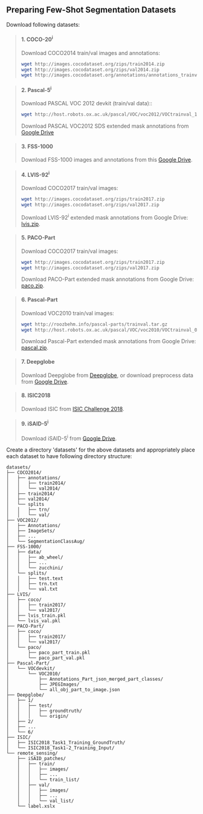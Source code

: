 ## Preparing Few-Shot Segmentation Datasets
Download following datasets:


> #### 1. COCO-20<sup>i</sup>
> Download COCO2014 train/val images and annotations: 
> ```bash
> wget http://images.cocodataset.org/zips/train2014.zip
> wget http://images.cocodataset.org/zips/val2014.zip
> wget http://images.cocodataset.org/annotations/annotations_trainval2014.zip
> ```

> #### 2. Pascal-5<sup>i</sup>
> Download PASCAL VOC 2012 devkit (train/val data):: 
> ```bash
> wget http://host.robots.ox.ac.uk/pascal/VOC/voc2012/VOCtrainval_11-May-2012.tar
> ```
> Download PASCAL VOC2012 SDS extended mask annotations from [Google Drive](https://drive.google.com/file/d/10zxG2VExoEZUeyQl_uXga2OWHjGeZaf2/view?usp=sharing)

> #### 3. FSS-1000
> Download FSS-1000 images and annotations from this [Google Drive](https://drive.google.com/file/d/1Fn-cUESMMF1pQy8Xff-vPQvXJdZoUlP3/view?usp=sharing).

> #### 4. LVIS-92<sup>i</sup>
> Download COCO2017 train/val images: 
> ```bash
> wget http://images.cocodataset.org/zips/train2017.zip
> wget http://images.cocodataset.org/zips/val2017.zip
> ```
> Download LVIS-92<sup>i</sup> extended mask annotations from Google Drive: [lvis.zip](https://drive.google.com/file/d/1itJC119ikrZyjHB9yienUPD0iqV12_9y/view?usp=sharing).


> #### 5. PACO-Part
> Download COCO2017 train/val images: 
> ```bash
> wget http://images.cocodataset.org/zips/train2017.zip
> wget http://images.cocodataset.org/zips/val2017.zip
> ```
> Download PACO-Part extended mask annotations from Google Drive: [paco.zip](https://drive.google.com/file/d/1VEXgHlYmPVMTVYd8RkT6-l8GGq0G9vHX/view?usp=sharing).

> #### 6. Pascal-Part
> Download VOC2010 train/val images: 
> ```bash
> wget http://roozbehm.info/pascal-parts/trainval.tar.gz
> wget http://host.robots.ox.ac.uk/pascal/VOC/voc2010/VOCtrainval_03-May-2010.tar
> ```
> Download Pascal-Part extended mask annotations from Google Drive: [pascal.zip](https://drive.google.com/file/d/1WaM0VM6I9b3u3v3w-QzFLJI8d3NRumTK/view?usp=sharing).

> #### 7. Deepglobe
> Download Deepglobe from [Deepglobe](https://www.kaggle.com/datasets/balraj98/deepglobe-land-cover-classification-dataset), or download preprocess data from [Google Drive](https://drive.google.com/file/d/10qsi1NRyFKFyoIq1gAKDab6xkbE0Vc74/view?usp=sharing). 

> #### 8. ISIC2018
> Download ISIC from [ISIC Challenge 2018](https://challenge.isic-archive.com/data#2018). 

> #### 9. iSAID-5<sup>i</sup>
> Download iSAID-5<sup>i</sup> from [Google Drive](https://drive.google.com/drive/folders/1-URr9fX0v6_-Yo3B7St8UFNHiPWpXxnC?usp=sharing). 


Create a directory 'datasets' for the above datasets and appropriately place each dataset to have following directory structure:

    datasets/
    ├── COCO2014/           
    │   ├── annotations/
    │   │   ├── train2014/
    │   │   └── val2014/
    │   ├── train2014/
    │   ├── val2014/
    │   └── splits
    │   │   ├── trn/
    │   │   └── val/
    ├── VOC2012/
    │   ├── Annotations/
    │   ├── ImageSets/
    │   ├── ...
    │   └── SegmentationClassAug/
    ├── FSS-1000/
    │   ├── data/
    │   │   ├── ab_wheel/
    │   │   ├── ...
    │   │   └── zucchini/
    │   └── splits/   
    │   │   ├── test.text
    │   │   ├── trn.txt
    │   │   └── val.txt
    ├── LVIS/
    │   ├── coco/
    │   │   ├── train2017/
    │   │   └── val2017/
    │   ├── lvis_train.pkl
    │   └── lvis_val.pkl
    ├── PACO-Part/
    │   ├── coco/
    │   │   ├── train2017/
    │   │   └── val2017/
    │   └── paco/
    │       ├── paco_part_train.pkl
    │       └── paco_part_val.pkl
    ├── Pascal-Part/  
    │   └── VOCdevkit/
    │       └── VOC2010/
    │           ├── Annotations_Part_json_merged_part_classes/
    │           ├── JPEGImages/
    │           └── all_obj_part_to_image.json
    ├── Deepglobe/  
    │   ├── 1/
    │   │   ├── test/
    │   │   │   ├── groundtruth/
    │   │   │   └── origin/
    │   ├── 2/
    │   ├── ...
    │   └── 6/
    ├── ISIC/  
    │   ├── ISIC2018_Task1_Training_GroundTruth/
    │   └── ISIC2018_Task1-2_Training_Input/
    └── remote_sensing/  
        ├── iSAID_patches/
        │   ├── train/
        │   │   ├── images/
        │   │   ├── ...
        │   │   └── train_list/
        │   ├── val/
        │   │   ├── images/
        │   │   ├── ...
        │   │   └── val_list/
        └── label.xslx
        
